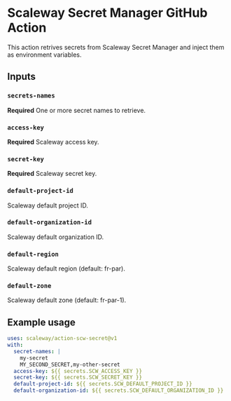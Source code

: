 # Scaleway Secret Manager GitHub Action

This action retrives secrets from Scaleway Secret Manager and inject them as environment variables.

## Inputs

### `secrets-names`

**Required** One or more secret names to retrieve.

### `access-key`

**Required** Scaleway access key.

### `secret-key`

**Required** Scaleway secret key.

### `default-project-id`

Scaleway default project ID.

### `default-organization-id`

Scaleway default organization ID.

### `default-region`

Scaleway default region (default: fr-par).

### `default-zone`

Scaleway default zone (default: fr-par-1).

## Example usage

```yaml
uses: scaleway/action-scw-secret@v1
with:
  secret-names: |
    my-secret
    MY_SECOND_SECRET,my-other-secret
  access-key: ${{ secrets.SCW_ACCESS_KEY }}
  secret-key: ${{ secrets.SCW_SECRET_KEY }}
  default-project-id: ${{ secrets.SCW_DEFAULT_PROJECT_ID }}
  default-organization-id: ${{ secrets.SCW_DEFAULT_ORGANIZATION_ID }}
```
